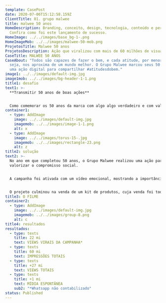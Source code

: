 ```yaml
---
template: CasePost
date: 2020-07-06T15:12:58.159Z
ClientTitle: 01. grupo malwee
title: malwee 50 anos
HomeDescription: Branding, conceito, design, tecnologia, conteúdo e performance.
  Confira como foi este lançamento de sucesso.
HomeImage: ../../images/base_bg-1-.png
HomeImageMob: ../../images/malwee-50-mob.png
ProjetosTitle: Malwee 50 anos
ProjetosDescription: Ação que viralizou com mais de 60 milhões de visualizações
CaseTitle: MALWEE 50 ANOS
CaseAbout: "Todos são capazes de fazer o bem, e cada atitude, por menor que
  seja, nos aproxima de um mundo melhor. O Grupo Malwee marcou seus 50 anos com
  uma ação digital para compartilhar #atitudesdobem."
image1: ../../images/default-img.jpg
image1mob: ../../images/bg-header-1-1.png
title1: desafio
text1: >-
  **Transmitir 50 anos de boas ações**


  Como comemorar os 50 anos da marca com algo algo verdadeiro e com valor para a sociedade? O Grupo Malwee nos desafiou a traduzir a essência da marca em uma ação com capacidade de emocionar a todos os brasileiros.
container1:
  - type: AddImage
    image: ../../images/default-img.jpg
    imagemob: ../../images/image-1-1.png
    alt: x
  - type: AddImage
    image: ../../images/torus-15-.jpg
    imagemob: ../../images/rectangle-23.png
    alt: z
title2: solução
text2: >-
  No ano em que completou 50 anos, o Grupo Malwee realizou uma ação para
  valorizar o compromisso social. 


  A campanha foi ativada com um vídeo emocional, mostrando a importância de fazer o bem. Após, desdobrou-se em um site aberto e colaborativo, onde cada usuário podia compartilhar suas #atitudesdobem e inspirar os demais a fazerem o mesmo. Dando força a corrente de pequenos gestos de bondade, a cada semana da campanha foram lançados vídeos-cápsula para reforçar a ideia de fazer o bem ao próximo. 


  O projeto culminou na venda de um kit de produtos, cuja venda foi toda revertida para projetos sociais.
title3: O FILME
container2:
  - type: AddImage
    image: ../../images/default-img.jpg
    imagemob: ../../images/group-8.png
    alt: c
title4: resultados
resultados:
  - type: texts
    title: 22 mi
    text: VIEWS VIRAIS DA CAMPANHA*
  - type: texts
    title: 60 mi
    text: IMPRESSÕES TOTAIS
  - type: texts
    title: +27 mi
    text: VIEWS TOTAIS
  - type: texts
    title: +1 mi
    text: MÍDIA ESPONTÂNEA
    sub2: "*Whatsapp não contabilizado"
status: Published
---
```

